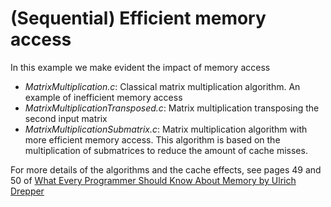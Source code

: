 # (Sequential) Efficient memory access

In this example we make evident the impact of memory access

* *MatrixMultiplication.c*: Classical matrix multiplication algorithm. An example of inefficient memory access
* *MatrixMultiplicationTransposed.c*: Matrix multiplication transposing the second input matrix
* *MatrixMultiplicationSubmatrix.c*: Matrix multiplication algorithm with more efficient memory access. This algorithm is based on the multiplication of submatrices to reduce the amount of cache misses.

For more details of the algorithms and the cache effects, see pages 49 and 50 of [What Every Programmer Should Know About Memory by Ulrich Drepper](https://www.akkadia.org/drepper/cpumemory.pdf)
